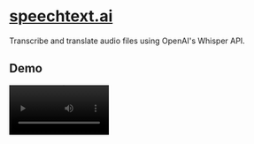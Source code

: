 # [speechtext.ai](https://speechtext.ai)

Transcribe and translate audio files using OpenAI's Whisper API.

## Demo
<video src='https://j.gifs.com/k20Mlv.gif' width=180/>


## How it works

speechtext uses the recently released [OpenAI Whisper](https://platform.openai.com/docs/guides/speech-to-text) API to transcribe audio files.
You can upload any audio file, and the application will send it through the OpenAI Whisper API using Laravel's http client.
Translation makes use of the new [OpenAI Chat API](https://platform.openai.com/docs/guides/code)
## Running Locally

### Clone the repository

```bash
git clone https://github.com/chandachewe10/whisper-open-ai.git
```

### Create an OpenAI account and link your API key.

1. Sign up at [OpenAI](https://openai.com/) to create a free account (you'll get $18 credits)
2. Click on the "User" / "API Keys" menu item and create a new API key
3. Copy `.env.example` file to `.env` and Configure the `OPEN_AI_API_KEY` environment variable

